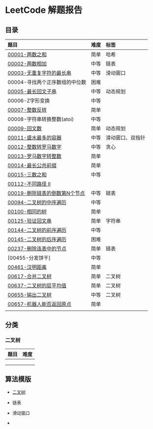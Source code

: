 # LeetCode 解题报告
## 目录

| 题目                                                         | 难度 | 标签             |
| :----------------------------------------------------------- | :--- | :--------------- |
| [00001-两数之和](/src/main/java/com/jsgygujun/code/problem/_00001_00100/_00001/Solution.java) | 简单 | 哈希             |
| [00002-两数相加](/src/main/java/com/jsgygujun/code/problem/_00001_00100/_00002/Solution.java) | 中等 | 链表             |
| [00003-无重复字符的最长串](/src/main/java/com/jsgygujun/code/problem/_00001_00100/_00003/Solution.java) | 中等 | 滑动窗口         |
| 00004-寻找两个正序数组的中位数                               | 困难 |                  |
| [00005-最长回文子串](/src/main/java/com/jsgygujun/code/problem/_00001_00100/_00005/Solution.java) | 中等 | 动态规划         |
| 00006-Z字形变换                                              | 中等 |                  |
| [00007-整数反转](/src/main/java/com/jsgygujun/code/problem/_00001_00100/_00007/Solution.java) | 简单 |                  |
| 00008-字符串转换整数(atoi)                                   | 中等 |                  |
| [00009-回文数](/src/main/java/com/jsgygujun/code/problem/_00001_00100/_00009/Solution.java) | 简单 | 动态规划         |
| [00011-盛水最多的容器](/src/main/java/com/jsgygujun/code/problem/_00001_00100/_00011/Solution.java) | 中等 | 滑动窗口、双指针 |
| [00012-整数转罗马数字](/src/main/java/com/jsgygujun/code/problem/_00001_00100/_00012/Solution.java) | 中等 | 贪心             |
| [00013-罗马数字转整数](/src/main/java/com/jsgygujun/code/problem/_00001_00100/_00013/Solution.java) | 简单 |                  |
| [00014-最长公共前缀](/src/main/java/com/jsgygujun/code/problem/_00001_00100/_00014/Solution.java) | 简单 |                  |
| [00015-三数之和](/src/main/java/com/jsgygujun/code/problem/_00001_00100/_00015/Solution.java) | 中等 |                  |
| [00112-不同路径 II]()                                        |      |                  |
| [00019-删除链表的倒数第N个节点](/src/main/java/com/jsgygujun/code/problem/_00019/README.md) | 中等 | 链表             |
| [00094-二叉树的中序遍历](/src/main/java/com/jsgygujun/code/problem/_00094/README.md) | 中等 |                  |
| [00100-相同的树](/src/main/java/com/jsgygujun/code/problem/_00100/README.md) | 简单 |                  |
| [00125-验证回文串](/src/main/java/com/jsgygujun/code/problem/_00125/README.md) | 简单 | 字符串           |
| [00144-二叉树的前序遍历](/src/main/java/com/jsgygujun/code/problem/_00144/README.md) | 中等 |                  |
| [00145-二叉树的后序遍历](/src/main/java/com/jsgygujun/code/problem/_00145/README.md) | 困难 |                  |
| [00237-删除连表中的节点](/src/main/java/com/jsgygujun/code/problem/_00237/README.md) | 简单 | 链表             |
| [00455-分发饼干]                                             | 中等 |                  |
| [00461-汉明距离](/src/main/java/com/jsgygujun/code/problem/_00461/README.md) | 简单 |                  |
| [00617-合并二叉树](/src/main/java/com/jsgygujun/code/problem/_00601_00700/_00617/Solution.java) | 简单 | 二叉树           |
| [00637-二叉树的层平均值](/src/main/java/com/jsgygujun/code/problem/_00601_00700/_00637/Solution.java) | 简单 | 二叉树           |
| [00655-输出二叉树](/src/main/java/com/jsgygujun/code/problem/_00601_00700/_00655/Solution.java) | 中等 | 二叉树           |
| [00657-机器人能否返回原点](/src/main/java/com/jsgygujun/code/problem/_00657/README.md) | 简单 |                  |
|                                                              |      |                  |

## 分类

### 二叉树

| 题目 | 难度 |
| ---- | ---- |
|      |      |
|      |      |
|      |      |



## 算法模版

- [二叉树](/src/main/java/com/jsgygujun/code/template/binary_tree/README.md)

- 链表
- 滑动窗口
- 